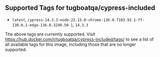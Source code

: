 ## Supported Tags for tugboatqa/cypress-included

* `latest`, `cypress-14.3.3-node-22.15.0-chrome-136.0.7103.92-1-ff-138.0.1-edge-136.0.3240.50-1`, `14.3.3`

The above tags are currently supported. Visit https://hub.docker.com/r/tugboatqa/cypress-included/tags/ to see a list of all available tags for this image, including those that are no longer supported.
